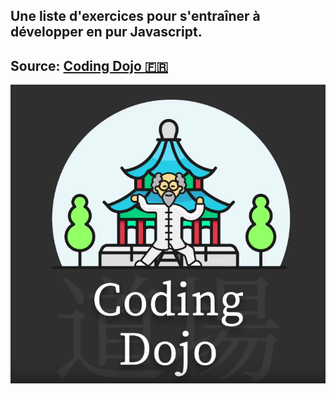 ## Une liste d'exercices pour s'entraîner à développer en pur Javascript.

## Source: [Coding Dojo :fr:](https://github.com/javascriptdezero/coding-dojo)

![coding Dojo](img/codinDojo.png)